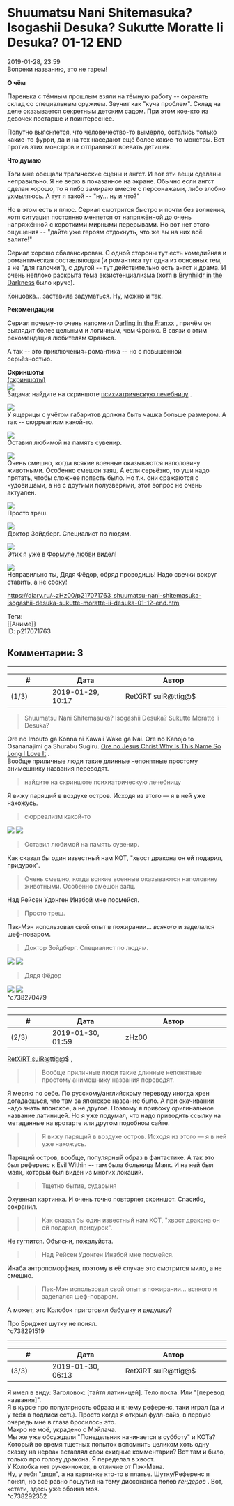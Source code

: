 Shuumatsu Nani Shitemasuka? Isogashii Desuka? Sukutte Moratte Ii Desuka? 01-12 END
==================================================================================

  
2019-01-28, 23:59  
 Вопреки названию, это не гарем!   
   
  **О чём**    
   
 Паренька с тёмным прошлым взяли на тёмную работу -- охранять склад со специальным оружием. Звучит как "куча проблем". Склад на деле оказывается секретным детским садом. При этом кое-кто из девочек постарше и поинтереснее.   
   
 Попутно выясняется, что человечество-то вымерло, остались только какие-то фурри, да и на тех наседают ещё более какие-то монстры. Вот против этих монстров и отправляют воевать детишек.   
   
  **Что думаю**    
   
 Тэги мне обещали трагические сцены и ангст. И вот эти вещи сделаны неправильно. Я не верю в показанное на экране. Обычно если ангст сделан хорошо, то я либо замираю вместе с персонажами, либо злобно ухмыляюсь. А тут я такой -- "ну... ну и что?"   
   
 Но в этом есть и плюс. Сериал смотрится быстро и почти без волнения, хотя ситуация постоянно меняется от напряжённой до очень напряжённой с короткими мирными перерывами. Но вот нет этого ощущения -- "дайте уже героям отдохнуть, что же вы на них всё валите!"   
   
 Сериал хорошо сбалансирован. С одной стороны тут есть комедийная и романтическая составляющая (и романтика тут одна из основных тем, а не "для галочки"), с другой -- тут действительно есть ангст и драма. И очень неплохо раскрыта тема экзистенциализма (хотя в  [Brynhildr in the Darkness](Gokukoku%20no%20Brynhildr%2001-13%20(+11.5)%20END)  было круче).   
   
 Концовка... заставила задуматься. Ну, можно и так.   
   
  **Рекомендации**    
   
 Сериал почему-то очень напомнил  [Darling in the Franxx](Darling%20in%20the%20Franxx%2001-24%20END)  , причём он выглядит более цельным и логичным, чем Франкс. В связи с этим рекомендация любителям Франкса.   
   
 А так -- это приключения+романтика -- но с повышенной серьёзностью.   
   
  **Скриншоты**    
  [(скриншоты)](https://zHz00.diary.ru/p217071763.htm?index=1#linkmore217071763m1)       
  [![](https://i.imgur.com/2iwK6bEl.jpg)](https://i.imgur.com/2iwK6bE.jpg)    
 Задача: найдите на скриншоте  [психиатрическую лечебницу](https://en.wikipedia.org/wiki/The_Evil_Within)  .   
   
  [![](https://i.imgur.com/7KRvIjRl.jpg)](https://i.imgur.com/7KRvIjR.jpg)    
 У ящерицы с учётом габаритов должна быть чашка больше размером. А так -- сюрреализм какой-то.   
   
  [![](https://i.imgur.com/zRIbjnkl.jpg)](https://i.imgur.com/zRIbjnk.jpg)    
 Оставил любимой на память сувенир.   
   
  [![](https://i.imgur.com/iRadotpl.jpg)](https://i.imgur.com/iRadotp.jpg)    
 Очень смешно, когда всякие военные оказываются наполовину животными. Особенно смешон заяц. А если серьёзно, то уши надо прятать, чтобы сложнее попасть было. Но т.к. они сражаются с чудовищами, а не с другими полузверями, этот вопрос не очень актуален.   
   
  [![](https://i.imgur.com/01ySQ0Xl.jpg)](https://i.imgur.com/01ySQ0X.jpg)    
 Просто треш.   
   
  [![](https://i.imgur.com/lUjaD9il.jpg)](https://i.imgur.com/lUjaD9i.jpg)    
 Доктор Зойдберг. Специалист по людям.   
   
  [![](https://i.imgur.com/DpfSLSyl.jpg)](https://i.imgur.com/DpfSLSy.jpg)    
 Этих я уже в  [Формуле любви](Формула%20любви%20(1984))  видел!   
   
  [![](https://i.imgur.com/F11Zd6Yl.jpg)](https://i.imgur.com/F11Zd6Y.jpg)    
 Неправильно ты, Дядя Фёдор, обряд проводишь! Надо свечки вокруг ставить, а не сбоку!   
      
  
<https://diary.ru/~zHz00/p217071763_shuumatsu-nani-shitemasuka-isogashii-desuka-sukutte-moratte-ii-desuka-01-12-end.htm>  
  
Теги:  
[[Аниме]]  
ID: p217071763  


Комментарии: 3
--------------

  


---



|         #         |              Дата              |                     Автор                     |           ID           |
| --- | --- | --- | --- |
| (1/3) | 2019-01-29, 10:17 | RetXiRT suiR@ttig@$ | c738270479 |

  
  
>   Shuumatsu Nani Shitemasuka? Isogashii Desuka? Sukutte Moratte Ii Desuka?  

 Ore no Imouto ga Konna ni Kawaii Wake ga Nai. Ore no Kanojo to Osananajimi ga Shurabu Sugiru.  [Ore no Jesus Christ Why Is This Name So Long I Love It](https://myanimelist.net/clubs.php?cid=35743 "This Uselessly Long Series Name Can't Be This Cute And Make My Heart Go Doki Doki")  .   
 Вообще приличные люди такие длинные непонятные простому анимешнику названия переводят.   
 
>   найдите на скриншоте психиатрическую лечебницу  

 Я вижу парящий в воздухе остров. Исходя из этого — я в ней уже нахожусь.   
 
>   сюрреализм какой-то  

  [![](https://i.postimg.cc/f3Qzf0qF/14985009223530.jpg)](https://zHz00.diary.ru/p217071763.htm?index=1#linkmore217071763m1)    ![](https://i.postimg.cc/BJCHTNt1/14985009223530.jpg)     
 
>   Оставил любимой на память сувенир.  

 Как сказал бы один известный нам КОТ, "хвост дракона он ей подарил, придурок".   
 
>   Очень смешно, когда всякие военные оказываются наполовину животными. Особенно смешон заяц.  

 Над Рейсен Удонген Инабой мне посмейся.   
 
>   Просто треш.  

 Пэк-Мэн использовал свой опыт в пожирании…  *всякого*  и заделался шеф-поваром.   
 
>   Доктор Зойдберг. Специалист по людям.  

  [![](http://images-wixmp-ed30a86b8c4ca887773594c2.wixmp.com/intermediary/f/0bf1c42f-57cb-485c-875a-234f817eed0c/d4doyfv-e2de5284-8921-46ea-a2dc-eb060dc27339.jpg/v1/fill/w_194,h_250,q_70,strp/why_not_zoidberg_by_tsabo6_d4doyfv-250t.jpg)](https://zHz00.diary.ru/p217071763.htm?index=2#linkmore217071763m2)    ![](http://images-wixmp-ed30a86b8c4ca887773594c2.wixmp.com/intermediary/f/0bf1c42f-57cb-485c-875a-234f817eed0c/d4doyfv-e2de5284-8921-46ea-a2dc-eb060dc27339.jpg)     
 
>   Дядя Фёдор  

  [![](https://i.postimg.cc/1nZKSMCH/Bridget.jpg)](https://zHz00.diary.ru/p217071763.htm?index=3#linkmore217071763m3)    ![](https://i.postimg.cc/TR08X81Y/Bridget.jpg)      
 ^c738270479

---



|         #         |              Дата              |                     Автор                     |           ID           |
| --- | --- | --- | --- |
| (2/3) | 2019-01-30, 01:59 | zHz00 | c738291519 |

  
  [RetXiRT suiR@ttig@$](http://Hellspawn.diary.ru "Горчичник")  ,   
   
 >>Вообще приличные люди такие длинные непонятные простому анимешнику названия переводят.   
   
 Я меряю по себе. По русскому/английскому переводу иногда хрен догадаешься, что там за японское название было. А при скачивании надо знать японское, а не другое. Поэтому я привожу оригинальное название латиницей. Но я уже подумал, что надо приводить ссылку на метаданные на вротарте или другом подобном сайте.   
   
 >>Я вижу парящий в воздухе остров. Исходя из этого — я в ней уже нахожусь.   
   
 Парящий остров, вообще, популярный образ в фантастике. А так это был референс к Evil Within -- там была больница Маяк. И на ней был маяк, который был виден из многих локаций.   
   
 >>Тщетно бытие, сударыня   
   
 Охуенная картинка. И очень точно повторяет скриншот. Спасибо, сохранил.   
   
 >>Как сказал бы один известный нам КОТ, "хвост дракона он ей подарил, придурок".   
   
 Не гуглится. Объясни, пожалуйста.   
   
 >>Над Рейсен Удонген Инабой мне посмейся.   
   
 Инаба антропоморфная, поэтому в её случае это смотрится мило, а не смешно.   
   
 >>Пэк-Мэн использовал свой опыт в пожирании… всякого и заделался шеф-поваром.   
   
 А может, это Колобок приготовил бабушку и дедушку?   
   
   
   
 Про Бриджет шутку не понял.   
 ^c738291519

---



|         #         |              Дата              |                     Автор                     |           ID           |
| --- | --- | --- | --- |
| (3/3) | 2019-01-30, 06:13 | RetXiRT suiR@ttig@$ | c738292352 |

  
  Я имел в виду: 3аголовок: [тайтл латиницей]. Тело поста: Или "[перевод названия]".   
 Я в курсе про популярность образа и к чему референс, таки играл (да и у тебя в подписи есть). Просто когда я открыл фулл-сайз, в первую очередь мне в глаза бросилось это.   
 Макро не моё, украдено с Мэйлача.   
 Мы же уже обсуждали "Понедельник начинается в субботу" и КОТа? Который во время тщетных попыток вспомнить целиком хоть одну сказку на нервах вставлял свои ехидные комментарии? Вот там и было, только про голову дракона. Я переделал в хвост.   
 У Колобка нет ручек-ножек, в отличие от Пэк-Мэна.   
 Ну, у тебя "дядя", а на картинке кто-то в платье. Шутку/Референс я понял, но всё равно пошутил на тему диссонанса  ~~полов~~   *гендеров*  . Вот, кстати, здесь уже обоина моя.    
 ^c738292352